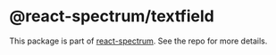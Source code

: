 # @react-spectrum/textfield

This package is part of [react-spectrum](https://github.com/watheia/spectrum). See the repo for more details.
